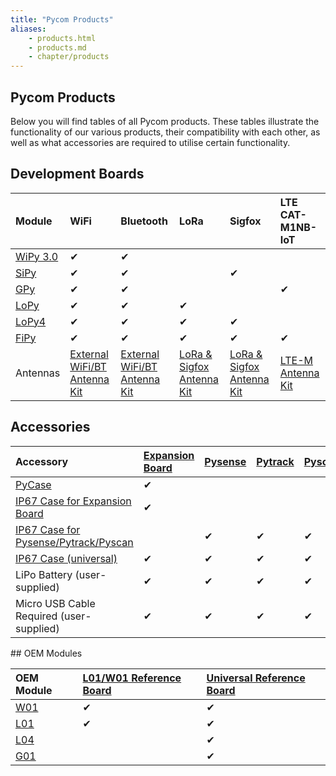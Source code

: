 ```yaml
---
title: "Pycom Products"
aliases:
    - products.html
    - products.md
    - chapter/products
---
```


## Pycom Products

Below you will find tables of all Pycom products. These tables illustrate the functionality of our various products, their compatibility with each other, as well as what accessories are required to utilise certain functionality.

## Development Boards

| Module | WiFi | Bluetooth | LoRa | Sigfox | LTE CAT-M1NB-IoT |
| :--- | :--- | :--- | :--- | :--- | :--- |
| [WiPy 3.0](datasheets/development/wipy3) | &#10004; | &#10004; |  |  |  |
| [SiPy](datasheets/development/sipy) | &#10004; | &#10004; |  | &#10004; |  |
| [GPy](datasheets/development/gpy) | &#10004; | &#10004; |  |  | &#10004; |
| [LoPy](datasheets/development/lopy) | &#10004; | &#10004; | &#10004; |  |  |
| [LoPy4](datasheets/development/lopy4) | &#10004; | &#10004; | &#10004; | &#10004; |  |
| [FiPy](datasheets/development/fipy) | &#10004; | &#10004; | &#10004; | &#10004; | &#10004; |
| Antennas | [External WiFi/BT Antenna Kit](https://pycom.io/product/external-wifi-antenna/) | [External WiFi/BT Antenna Kit](https://pycom.io/product/external-wifi-antenna/) | [LoRa & Sigfox Antenna Kit](https://pycom.io/product/lora-antenna-kit/) | [LoRa & Sigfox Antenna Kit](https://pycom.io/product/lora-antenna-kit/) | [LTE-M Antenna Kit](https://pycom.io/product/lte-m-antenna-kit/) |

## Accessories

<table>
  <thead>
    <tr>
      <th style="text-align:left">Accessory</th>
      <th style="text-align:left"><a href="datasheets/boards/expansion3.md">Expansion Board</a>
      </th>
      <th style="text-align:left"><a href="datasheets/boards/pysense.md">Pysense</a>
      </th>
      <th style="text-align:left"><a href="datasheets/boards/pytrack.md">Pytrack</a>
      </th>
      <th style="text-align:left"><a href="datasheets/boards/pyscan.md">Pyscan</a>
      </th>
    </tr>
  </thead>
  <tbody>
    <tr>
      <td style="text-align:left"><a href="https://pycom.io/product/pycase/">PyCase</a>
      </td>
      <td style="text-align:left">&#10004;</td>
      <td style="text-align:left"></td>
      <td style="text-align:left"></td>
      <td style="text-align:left"></td>
    </tr>
    <tr>
      <td style="text-align:left"><a href="https://pycom.io/product/ip67-expansion-board-case/">IP67 Case for Expansion Board</a>
      </td>
      <td style="text-align:left">&#10004;</td>
      <td style="text-align:left"></td>
      <td style="text-align:left"></td>
      <td style="text-align:left"></td>
    </tr>
    <tr>
      <td style="text-align:left"><a href="https://pycom.io/product/ip67-case/">IP67 Case for Pysense/Pytrack/Pyscan</a>
      </td>
      <td style="text-align:left"></td>
      <td style="text-align:left">&#10004;</td>
      <td style="text-align:left">&#10004;</td>
      <td style="text-align:left">&#10004;</td>
    </tr>
    <tr>
      <td style="text-align:left"><a href="https://pycom.io/product/universal-ip67-case/">IP67 Case (universal)</a>
      </td>
      <td style="text-align:left">&#10004;</td>
      <td style="text-align:left">&#10004;</td>
      <td style="text-align:left">&#10004;</td>
      <td style="text-align:left">&#10004;</td>
    </tr>
    <tr>
      <td style="text-align:left">LiPo Battery (user-supplied)</td>
      <td style="text-align:left">&#10004;</td>
      <td style="text-align:left">&#10004;</td>
      <td style="text-align:left">&#10004;</td>
      <td style="text-align:left">&#10004;</td>
    </tr>
    <tr>
      <td style="text-align:left">Micro USB Cable Required (user-supplied)</td>
      <td style="text-align:left">&#10004;</td>
      <td style="text-align:left">&#10004;</td>
      <td style="text-align:left">&#10004;</td>
      <td style="text-align:left">&#10004;</td>
    </tr>
  </tbody>
</table>## OEM Modules

| OEM Module | [L01/W01 Reference Board](datasheets/oem/l01_reference) | [Universal Reference Board](datasheets/oem/universal_reference) |
| :--- | :--- | :--- |
| [W01](datasheets/oem/w01) | &#10004; | &#10004; |
| [L01](datasheets/oem/l01) | &#10004; | &#10004; |
| [L04](datasheets/oem/l04) |  | &#10004; |
| [G01](datasheets/oem/g01) |  | &#10004; |

